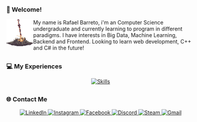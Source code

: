 ### 👋 Welcome!

<img align="left" height="72" width="72" src="https://github.com/rafaell-silva/rafaell-silva/blob/main/gifs/Bonfire.gif">

My name is Rafael Barreto, i'm an Computer Science undergraduate and currently learning to program in different paradigms. I have interests in Big Data, Machine Learning, Backend and Frontend. Looking to learn web development, C++ and C# in the future!

##

### 💻 My Experiences 
<div align="center">  
<p>
    <a href="https://skillicons.dev">
        <img src="https://skillicons.dev/icons?i=python,java,mysql,clojure,git,linux" alt="Skills" />
    </a>
</p>
</div>

##

### 🌐 Contact Me  
<div align="center">  
<p>
    <a href="https://www.linkedin.com/in/rafael-barreto-9016a9350/" target="_blank">
        <img src="https://custom-icon-badges.demolab.com/badge/LinkedIn-0A66C2?logo=linkedin-white&logoColor=fff" alt="LinkedIn">
    </a>
    <a href="https://www.instagram.com/rafaellbrs/" target="_blank">
        <img src="https://img.shields.io/badge/Instagram-%23E4405F.svg?logo=Instagram&logoColor=white" alt="Instagram">
    </a>
    <a href="https://www.facebook.com/rafael.barreto.3139241" target="_blank">
        <img src="https://img.shields.io/badge/Facebook-%231877F2.svg?logo=Facebook&logoColor=white" alt="Facebook">
    </a>
    <a href="https://discordlookup.com/user/300659970582511622" target="_blank">
        <img src="https://img.shields.io/badge/Discord-%235865F2.svg?&logo=discord&logoColor=white" alt="Discord">
    </a>
    <a href="https://steamcommunity.com/profiles/76561198228189260/" target="_blank">
        <img src="https://img.shields.io/badge/Steam-%23000000.svg?logo=steam&logoColor=white" alt="Steam">
    </a>
    <a href="mailto:rafael.barreto.silva@ccc.ufcg.edu.br" target="_blank">
        <img src="https://img.shields.io/badge/Gmail-D14836?logo=gmail&logoColor=white" alt="Gmail">
    </a>
</p>
</div>

